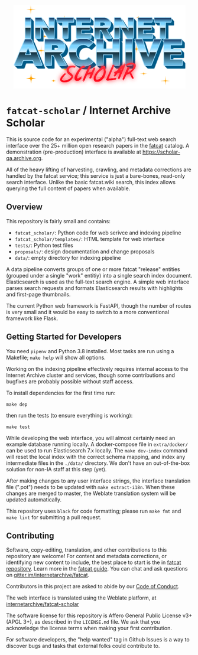 
<div align="center">
<img src="fatcat_scholar/static/scholar-vaporwave-logo.png">
</div>

`fatcat-scholar` / Internet Archive Scholar
===========================================

This is source code for an experimental ("alpha") full-text web search interface
over the 25+ million open research papers in the [fatcat](https://fatcat.wiki)
catalog. A demonstration (pre-production) interface is available at
<https://scholar-qa.archive.org>.

All of the heavy lifting of harvesting, crawling, and metadata corrections are
handled by the fatcat service; this service is just a bare-bones, read-only
search interface. Unlike the basic fatcat.wiki search, this index allows
querying the full content of papers when available.


## Overview

This repository is fairly small and contains:

- `fatcat_scholar/`: Python code for web serivce and indexing pipeline
- `fatcat_scholar/templates/`: HTML template for web interface
- `tests/`: Python test files
- `proposals/`: design documentation and change proposals
- `data/`: empty directory for indexing pipeline

A data pipeline converts groups of one or more fatcat "release" entities
(grouped under a single "work" entitiy) into a single search index document.
Elasticsearch is used as the full-text search engine. A simple web interface
parses search requests and formats Elasticsearch results with highlights and
first-page thumbnails.

The current Python web framework is FastAPI, though the number of routes is
very small and it would be easy to switch to a more conventional framework like
Flask.


## Getting Started for Developers

You need `pipenv` and Python 3.8 installed. Most tasks are run using a
Makefile; `make help` will show all options.

Working on the indexing pipeline effectively requires internal access to the
Internet Archive cluster and services, though some contributions and bugfixes
are probably possible without staff access.

To install dependencies for the first time run:

    make dep

then run the tests (to ensure everything is working):

    make test

While developing the web interface, you will almost certainly need an example
database running locally. A docker-compose file in `extra/docker/` can be used
to run Elasticsearch 7.x locally. The `make dev-index` command will reset the
local index with the correct schema mapping, and index any intermediate files
in the `./data/` directory. We don't have an out-of-the-box solution for non-IA
staff at this step (yet).

After making changes to any user interface strings, the interface translation
file (".pot") needs to be updated with `make extract-i18n`. When these changes
are merged to master, the Weblate translation system will be updated
automatically.

This repository uses `black` for code formatting; please run `make fmt` and
`make lint` for submitting a pull request.


## Contributing

Software, copy-editing, translation, and other contributions to this repository
are welcome! For content and metadata corrections, or identifying new content
to include, the best place to start is the in [fatcat
repository](https://github.com/internetarchive/fatcat). Learn more in the
[fatcat guide](https://guide.fatcat.wiki). You can chat and ask questions on
[gitter.im/internetarchive/fatcat](https://gitter.im/internetarchive/fatcat).

Contributors in this project are asked to abide by our
[Code of Conduct](https://guide.fatcat.wiki/code_of_conduct.html).

The web interface is translated using the Weblate platform, at
[internetarchive/fatcat-scholar](https://hosted.weblate.org/projects/internetarchive/fatcat-scholar/)

The software license for this repository is Affero General Public License v3+
(APGL 3+), as described in the `LICENSE.md` file. We ask that you acknowledge
the license terms when making your first contribution.

For software developers, the "help wanted" tag in Github Issues is a way to
discover bugs and tasks that external folks could contribute to.

